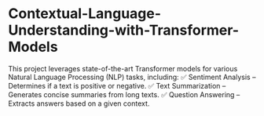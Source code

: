# Contextual-Language-Understanding-with-Transformer-Models
This project leverages state-of-the-art Transformer models for various Natural Language Processing (NLP) tasks, including: ✅ Sentiment Analysis – Determines if a text is positive or negative. ✅ Text Summarization – Generates concise summaries from long texts. ✅ Question Answering – Extracts answers based on a given context.
